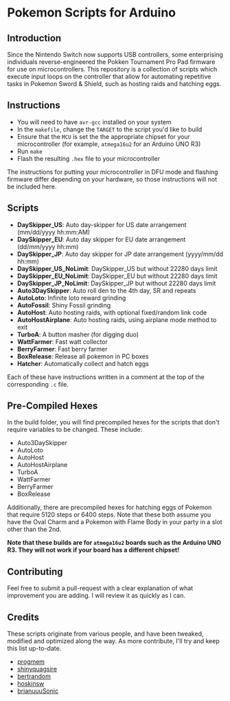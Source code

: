 # Pokemon Scripts for Arduino

## Introduction
Since the Nintendo Switch now supports USB controllers, some enterprising individuals reverse-engineered the Pokken Tournament Pro Pad firmware for use on microcontrollers. This repository is a collection of scripts which execute input loops on the controller that allow for automating repetitive tasks in Pokemon Sword & Shield, such as hosting raids and hatching eggs.

## Instructions
* You will need to have `avr-gcc` installed on your system
* In the `makefile`, change the `TARGET` to the script you'd like to build
* Ensure that the `MCU` is set the the appropriate chipset for your microcontroller (for example, `atmega16u2` for an Arduino UNO R3)
* Run `make`
* Flash the resulting `.hex` file to your microcontroller

The instructions for putting your microcontroller in DFU mode and flashing firmware differ depending on your hardware, so those instructions will not be included here.

## Scripts
* **DaySkipper_US**: Auto day-skipper for US date arrangement (mm/dd/yyyy hh:mm:AM)
* **DaySkipper_EU**: Auto day skipper for EU date arrangement (dd/mm/yyyy hh:mm)
* **DaySkipper_JP**: Auto day skipper for JP date arrangement (yyyy/mm/dd hh:mm)
* **DaySkipper_US_NoLimit**: DaySkipper_US but without 22280 days limit
* **DaySkipper_EU_NoLimit**: DaySkipper_EU but without 22280 days limit
* **DaySkipper_JP_NoLimit**: DaySkipper_JP but without 22280 days limit
* **Auto3DaySkipper**: Auto roll den to the 4th day, SR and repeats
* **AutoLoto**: Infinite loto reward grinding
* **AutoFossil**: Shiny Fossil grinding
* **AutoHost**: Auto hosting raids, with optional fixed/random link code
* **AutoHostAirplane**: Auto hosting raids, using airplane mode method to exit
* **TurboA**: A button masher (for digging duo)
* **WattFarmer**: Fast watt collector
* **BerryFarmer**: Fast berry farmer
* **BoxRelease**: Release all pokemon in PC boxes
* **Hatcher**: Automatically collect and hatch eggs

Each of these have instructions written in a comment at the top of the corresponding `.c` file.

## Pre-Compiled Hexes
In the build folder, you will find precompiled hexes for the scripts that don't require variables to be changed.  These include:
* Auto3DaySkipper
* AutoLoto
* AutoHost
* AutoHostAirplane
* TurboA
* WattFarmer
* BerryFarmer
* BoxRelease

Additionally, there are precompiled hexes for hatching eggs of Pokemon that require 5120 steps or 6400 steps. Note that these both assume you have the Oval Charm and a Pokemon with Flame Body in your party in a slot other than the 2nd.

**Note that these builds are for `atmega16u2` boards such as the Arduino UNO R3. They will not work if your board has a different chipset!**

## Contributing
Feel free to submit a pull-request with a clear explanation of what improvement you are adding. I will review it as quickly as I can.

## Credits
These scripts originate from various people, and have been tweaked, modified and optimized along the way. As more contribute, I'll try and keep this list up-to-date.

* [progmem](https://github.com/progmem)
* [shinyquagsire](https://github.com/shinyquagsire23)
* [bertrandom](https://github.com/bertrandom)
* [hoskinsw](https://github.com/hoskinsw)
* [brianuuuSonic](https://www.youtube.com/channel/UCHV0EP9TifKSo7RERIbY1QA)
